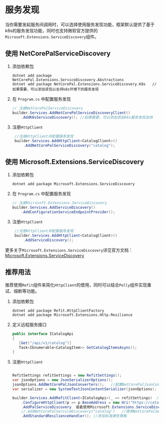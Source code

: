 # 服务发现

当你需要发起服务间调用时，可以选择使用服务发现功能，框架默认提供了基于k8s的服务发现功能，同时也支持微软官方提供的`Microsoft.Extensions.ServiceDiscovery`组件。

## 使用 NetCorePalServiceDiscovery

1. 添加依赖包

    ```
    dotnet add package NetCorePal.Extensions.ServiceDiscovery.Abstractions
    dotnet add package NetCorePal.Extensions.ServiceDiscovery.K8s   //如果需要，可以添加该包以支持k8s环境下的服务发现
    ```

2. 在 `Program.cs` 中配置服务发现

    ```csharp
    // 注册NetCorePalServiceDiscovery
    builder.Services.AddNetCorePalServiceDiscoveryClient()
        .AddK8sServiceDiscovery(); //如果需要，可以添加添加k8s服务发现支持
    ```

3. 注册`HttpClient`

   ```csharp
    //注册HttpClient并配置服务发现
    builder.Services.AddHttpClient<CatalogClient>()
        .AddNetCorePalServiceDiscovery("catalog");
    ```


## 使用 Microsoft.Extensions.ServiceDiscovery

1. 添加依赖包

    ```
    dotnet add package Microsoft.Extensions.ServiceDiscovery
    ```
   
2. 在 `Program.cs` 中配置服务发现

    ```csharp
    // 注册Microsoft.Extensions.ServiceDiscovery
    builder.Services.AddServiceDiscovery()
        .AddConfigurationServiceEndpointProvider();
    ```

3. 注册`HttpClient`

   ```csharp
    //注册HttpClient并配置服务发现
    builder.Services.AddHttpClient<CatalogClient>()
        .AddServiceDiscovery();
    ```
   
更多关于`Microsoft.Extensions.ServiceDiscovery`详见官方文档：[Microsoft.Extensions.ServiceDiscovery](https://learn.microsoft.com/en-us/dotnet/core/extensions/service-discovery)

## 推荐用法

推荐使用`Refit`组件来简化`HttpClient`的使用，同时可以结合`Polly`组件实现重试、熔断等功能。

1. 添加依赖包

    ```
    dotnet add package Refit.HttpClientFactory
    dotnet add package Microsoft.Extensions.Http.Resilience
    ```
   
2. 定义远程服务接口

   ```csharp
   public interface ICatalogApi
   {
      [Get("/api/v1/catalog")]
      Task<IEnumerable<CatalogItem>> GetCatalogItemsAsync();
   }
   ```
   
3. 注册`HttpClient`

    ```csharp
    
    RefitSettings refitSettings = new RefitSettings();
    var jsonOptions = new JsonSerializerOptions();
    jsonOptions.AddNetCorePalJsonConverters();   //配置NetCorePalJsonConverters
    var serializer = new SystemTextJsonContentSerializer(jsonOptions); 
    
    builder.Services.AddRefitClient<ICatalogApi>(_ => refitSettings)  //添加RefitClient
        .ConfigureHttpClient(p => p.BaseAddress = new Uri("https://catalog:5000"))
        .AddPalServiceDiscovery  或者使用Microsoft.Extensions.ServiceDiscovery
        //.AddNetCorePalServiceDiscovery("catalog")   //使用NetCorePalServiceDiscovery 
        .AddStandardResilienceHandler(); //添加标准弹性策略
    ```